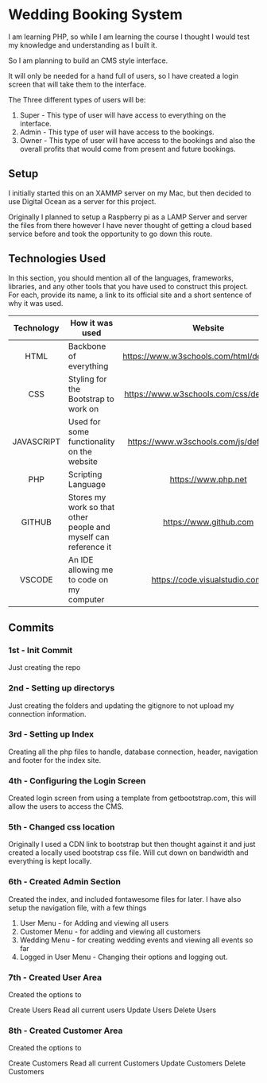 # Wedding Booking System

I am learning PHP, so while I am learning the course I thought I would test my knowledge and understanding as I built it.

So I am planning to build an CMS style interface.

It will only be needed for a hand full of users, so I have created a login screen that will take them to the interface.

The Three different types of users will be:

1. Super - This type of user will have access to everything on the interface.
2. Admin - This type of user will have access to the bookings.
3. Owner - This type of user will have access to the bookings and also the overall profits that would come from present and future bookings.

## Setup

I initially started this on an XAMMP server on my Mac, but then decided to use Digital Ocean as a server for this project.

Originally I planned to setup a Raspberry pi as a LAMP Server and server the files from there however I have never thought of getting a cloud based service before and took the opportunity to go down this route.

## Technologies Used

In this section, you should mention all of the languages, frameworks, libraries, and any other tools that you have used to construct this project. For each, provide its name, a link to its official site and a short sentence of why it was used.

| Technology      | How it was used                                                 | Website                                            |
| :--------------:|-----------------------------------------------------------------|:---------------------------------------------------:|
| HTML            | Backbone of everything                                          | <https://www.w3schools.com/html/default.asp>         |
| CSS             | Styling for the Bootstrap to work on                            | <https://www.w3schools.com/css/default.asp>          |
| JAVASCRIPT      | Used for some functionality on the website                      | <https://www.w3schools.com/js/default.asp>           |
| PHP             | Scripting Language                                              | <https://www.php.net>                              |
| GITHUB          | Stores my work so that other people and myself can reference it | <https://www.github.com>                             |
| VSCODE          | An IDE allowing me to code on my computer                       | <https://code.visualstudio.com/>                     |

## Commits

### 1st - Init Commit

Just creating the repo

### 2nd - Setting up directorys

Just creating the folders and updating the gitignore to not upload my connection information.

### 3rd - Setting up Index

Creating all the php files to handle, database connection, header, navigation and footer for the index site.

### 4th - Configuring the Login Screen

Created login screen from using a template from getbootstrap.com, this will allow the users to access the CMS.

### 5th - Changed css location

Originally I used a CDN link to bootstrap but then thought against it and just created a locally used bootstrap css file.  Will cut down on bandwidth and everything is kept locally.

### 6th - Created Admin Section

Created the index, and included fontawesome files for later.
I have also setup the navigation file, with a few things

1. User Menu - for Adding and viewing all users
2. Customer Menu - for adding and viewing all customers
3. Wedding Menu - for creating wedding events and viewing all events so far
4. Logged in User Menu - Changing their options and logging out.

### 7th - Created User Area

Created the options to

Create Users
Read all current users
Update Users
Delete Users

### 8th - Created Customer Area

Created the options to

Create Customers
Read all current Customers
Update Customers
Delete Customers
